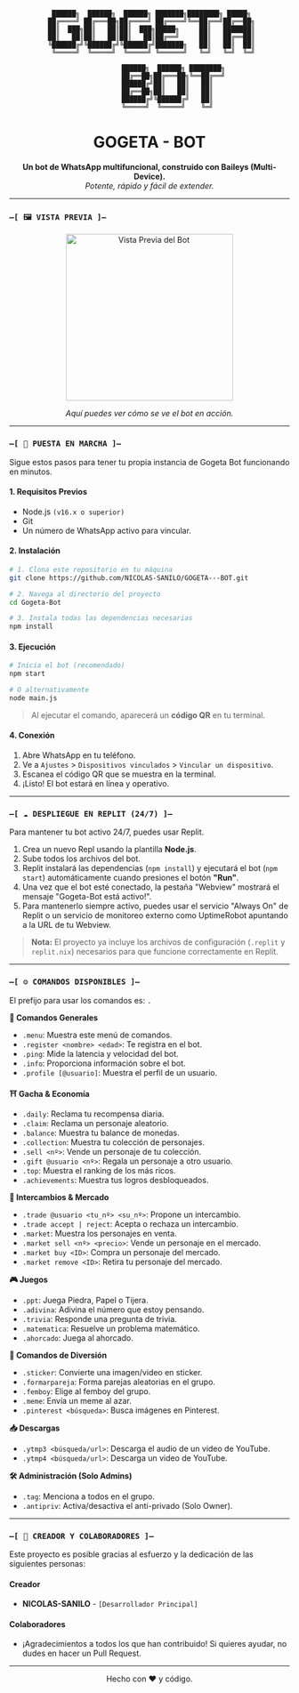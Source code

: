<div align="center">

```
  ██████╗  ██████╗  ██████╗ ███████╗████████╗ █████╗ 
 ██╔════╝ ██╔═══██╗██╔════╝ ██╔════╝╚══██╔══╝██╔══██╗
 ██║  ███╗██║   ██║██║  ███╗█████╗     ██║   ███████║
 ██║   ██║██║   ██║██║   ██║██╔══╝     ██║   ██╔══██║
 ╚██████╔╝╚██████╔╝╚██████╔╝███████╗   ██║   ██║  ██║
  ╚═════╝  ╚═════╝  ╚═════╝ ╚══════╝   ╚═╝   ╚═╝  ╚═╝
                                                   
            ██████╗  ██████╗ ████████╗
            ██╔══██╗██╔═══██╗╚══██╔══╝
            ██████╔╝██║   ██║   ██║   
            ██╔══██╗██║   ██║   ██║   
            ██████╔╝╚██████╔╝   ██║   
            ╚═════╝  ╚═════╝    ╚═╝   
```
<h1 align="center">GOGETA - BOT</h1>

<p align="center">
  <b>Un bot de WhatsApp multifuncional, construido con Baileys (Multi-Device).</b>
  <br>
  <i>Potente, rápido y fácil de extender.</i>
</p>

</div>

---

### `—[ 🖼️ VISTA PREVIA ]—`

<div align="center">
  <!-- Reemplaza la URL de abajo con el enlace a tu imagen -->
  <img src="https://i.postimg.cc/xCz6TTbZ/Polish-20250807-144544105.jpg" alt="Vista Previa del Bot" width="300"/>
  <p><i>Aquí puedes ver cómo se ve el bot en acción.</i></p>
</div>


---

### `—[ 🚀 PUESTA EN MARCHA ]—`

Sigue estos pasos para tener tu propia instancia de Gogeta Bot funcionando en minutos.

#### **1. Requisitos Previos**
- Node.js `(v16.x o superior)`
- Git
- Un número de WhatsApp activo para vincular.

#### **2. Instalación**

```bash
# 1. Clona este repositorio en tu máquina
git clone https://github.com/NICOLAS-SANILO/GOGETA---BOT.git

# 2. Navega al directorio del proyecto
cd Gogeta-Bot

# 3. Instala todas las dependencias necesarias
npm install
```

#### **3. Ejecución**

```bash
# Inicia el bot (recomendado)
npm start

# O alternativamente
node main.js
```
> Al ejecutar el comando, aparecerá un **código QR** en tu terminal.

#### **4. Conexión**
1.  Abre WhatsApp en tu teléfono.
2.  Ve a `Ajustes` > `Dispositivos vinculados` > `Vincular un dispositivo`.
3.  Escanea el código QR que se muestra en la terminal.
4.  ¡Listo! El bot estará en línea y operativo.

---
### `—[ ☁️ DESPLIEGUE EN REPLIT (24/7) ]—`

Para mantener tu bot activo 24/7, puedes usar Replit.

1.  Crea un nuevo Repl usando la plantilla **Node.js**.
2.  Sube todos los archivos del bot.
3.  Replit instalará las dependencias (`npm install`) y ejecutará el bot (`npm start`) automáticamente cuando presiones el botón **"Run"**.
4.  Una vez que el bot esté conectado, la pestaña "Webview" mostrará el mensaje "Gogeta-Bot está activo!".
5.  Para mantenerlo siempre activo, puedes usar el servicio "Always On" de Replit o un servicio de monitoreo externo como UptimeRobot apuntando a la URL de tu Webview.

> **Nota:** El proyecto ya incluye los archivos de configuración (`.replit` y `replit.nix`) necesarios para que funcione correctamente en Replit.

---

### `—[ ⚙️ COMANDOS DISPONIBLES ]—`

El prefijo para usar los comandos es: `.`

**🤖 Comandos Generales**
- `.menu`: Muestra este menú de comandos.
- `.register <nombre> <edad>`: Te registra en el bot.
- `.ping`: Mide la latencia y velocidad del bot.
- `.info`: Proporciona información sobre el bot.
- `.profile [@usuario]`: Muestra el perfil de un usuario.

**⛩️ Gacha & Economía**
- `.daily`: Reclama tu recompensa diaria.
- `.claim`: Reclama un personaje aleatorio.
- `.balance`: Muestra tu balance de monedas.
- `.collection`: Muestra tu colección de personajes.
- `.sell <nº>`: Vende un personaje de tu colección.
- `.gift @usuario <nº>`: Regala un personaje a otro usuario.
- `.top`: Muestra el ranking de los más ricos.
- `.achievements`: Muestra tus logros desbloqueados.

**🔄 Intercambios & Mercado**
- `.trade @usuario <tu_nº> <su_nº>`: Propone un intercambio.
- `.trade accept | reject`: Acepta o rechaza un intercambio.
- `.market`: Muestra los personajes en venta.
- `.market sell <nº> <precio>`: Vende un personaje en el mercado.
- `.market buy <ID>`: Compra un personaje del mercado.
- `.market remove <ID>`: Retira tu personaje del mercado.

**🎮 Juegos**
- `.ppt`: Juega Piedra, Papel o Tijera.
- `.adivina`: Adivina el número que estoy pensando.
- `.trivia`: Responde una pregunta de trivia.
- `.matematica`: Resuelve un problema matemático.
- `.ahorcado`: Juega al ahorcado.

**🎉 Comandos de Diversión**
- `.sticker`: Convierte una imagen/video en sticker.
- `.formarpareja`: Forma parejas aleatorias en el grupo.
- `.femboy`: Elige al femboy del grupo.
- `.meme`: Envía un meme al azar.
- `.pinterest <búsqueda>`: Busca imágenes en Pinterest.

**📥 Descargas**
- `.ytmp3 <búsqueda/url>`: Descarga el audio de un video de YouTube.
- `.ytmp4 <búsqueda/url>`: Descarga un video de YouTube.

**🛠️ Administración (Solo Admins)**
- `.tag`: Menciona a todos en el grupo.
- `.antipriv`: Activa/desactiva el anti-privado (Solo Owner).

---

### `—[ 👥 CREADOR Y COLABORADORES ]—`

Este proyecto es posible gracias al esfuerzo y la dedicación de las siguientes personas:

#### **Creador**
- **NICOLAS-SANILO** - `[Desarrollador Principal]`

#### **Colaboradores**
- ¡Agradecimientos a todos los que han contribuido! Si quieres ayudar, no dudes en hacer un Pull Request.

---

<div align="center">
  <p>Hecho con ❤️ y código.</p>
</div>
